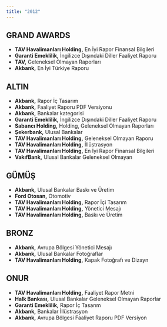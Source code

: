 ```yaml
---
title: "2012"
---
```


## GRAND AWARDS

- **TAV Havalimanları Holding,** En İyi Rapor Finansal Bilgileri
- **Garanti Emeklilik,** İngilizce Dışındaki Diller Faaliyet Raporu
- **TAV,** Geleneksel Olmayan Raporları
- **Akbank,** En İyi Türkiye Raporu

## ALTIN

- **Akbank,** Rapor İç Tasarım
- **Akbank,** Faaliyet Raporu PDF Versiyonu
- **Akbank,** Bankalar kategorisi
- **Garanti Emeklilik,** İngilizce Dışındaki Diller Faaliyet Raporu
- **Sabancı Holding,** Holding, Geleneksel Olmayan Raporları
- **Şekerbank,** Ulusal Bankalar
- **TAV Havalimanları Holding,** Geleneksel Olmayan Raporu
- **TAV Havalimanları Holding,** İllüstrasyon
- **TAV Havalimanları Holding,** En İyi Rapor Finansal Bilgileri
- **VakıfBank,** Ulusal Bankalar Geleneksel Olmayan

## GÜMÜŞ

- **Akbank,** Ulusal Bankalar Baskı ve Üretim
- **Ford Otosan,** Otomotiv
- **TAV Havalimanları Holding,** Rapor İçi Tasarım
- **TAV Havalimanları Holding,** Yönetici Mesajı
- **TAV Havalimanları Holding,** Baskı ve Üretim

## BRONZ

- **Akbank,** Avrupa Bölgesi Yönetici Mesajı
- **Akbank,** Ulusal Bankalar Fotoğraflar
- **TAV Havalimanları Holding,** Kapak Fotoğrafı ve Dizayn

## ONUR

- **TAV Havalimanları Holding,** Faaliyet Rapor Metni
- **Halk Bankası,** Ulusal Bankalar Geleneksel Olmayan Raporlar
- **Garanti Emeklilik,** Rapor İç Tasarım
- **Akbank,** Bankalar İllüstrasyon
- **Akbank,** Avrupa Bölgesi Faaliyet Raporu PDF Versiyon
